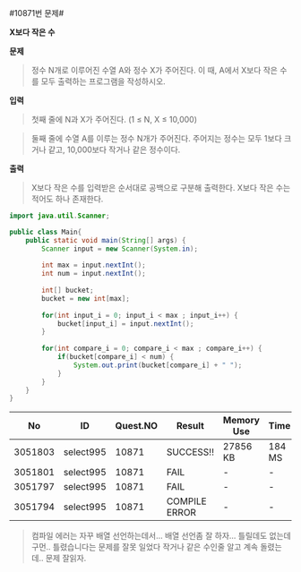 #10871번 문제#

**X보다 작은 수**

**문제**
> 정수 N개로 이루어진 수열 A와 정수 X가 주어진다. 이 때, A에서 X보다 작은 수를 모두 출력하는 프로그램을 작성하시오.

**입력**
> 첫째 줄에 N과 X가 주어진다. (1 ≤ N, X ≤ 10,000) 

> 둘째 줄에 수열 A를 이루는 정수 N개가 주어진다. 주어지는 정수는 모두 1보다 크거나 같고, 10,000보다 작거나 같은 정수이다.

**출력**
> X보다 작은 수를 입력받은 순서대로 공백으로 구분해 출력한다. X보다 작은 수는 적어도 하나 존재한다.

``` java
import java.util.Scanner;

public class Main{
    public static void main(String[] args) {
        Scanner input = new Scanner(System.in);
        
        int max = input.nextInt();
        int num = input.nextInt();
        
        int[] bucket;
        bucket = new int[max];
        
        for(int input_i = 0; input_i < max ; input_i++) {
            bucket[input_i] = input.nextInt();
        }
        
        for(int compare_i = 0; compare_i < max ; compare_i++) {
            if(bucket[compare_i] < num) {
                System.out.print(bucket[compare_i] + " ");
            }
        }
    }
}
```

| No      | ID        | Quest.NO | Result        | Memory Use | Time   | lanaguage | Code Length |
|---------|-----------|----------|---------------|------------|--------|-----------|-------------|
| 3051803 | select995 | 10871    | SUCCESS!!     | 27856 KB   | 184 MS | Java      | 631 B       |
| 3051801 | select995 | 10871    | FAIL          | -          | -      | Java      | 632 B       |
| 3051797 | select995 | 10871    | FAIL          | -          | -      | Java      | 568 B       |
| 3051794 | select995 | 10871    | COMPILE ERROR | -          | -      | Java      | 554 B       |



> 컴파일 에러는 자꾸 배열 선언하는데서... 배열 선언좀 잘 하자... 틀릴데도 없는데구먼.. 틀렸습니다는 문제를 잘못 일었다 작거나 같은 수인줄 알고 계속 돌렸는데.. 문제 잘읽자.
